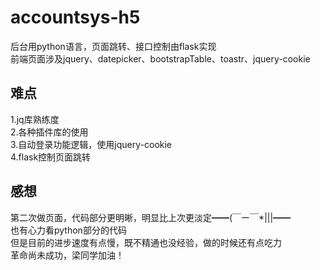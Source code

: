 # accountsys-h5
后台用python语言，页面跳转、接口控制由flask实现    
前端页面涉及jquery、datepicker、bootstrapTable、toastr、jquery-cookie

## 难点
1.jq库熟练度    
2.各种插件库的使用         
3.自动登录功能逻辑，使用jquery-cookie     
4.flask控制页面跳转        
 
## 感想
第二次做页面，代码部分更明晰，明显比上次更淡定━━(￣ー￣*|||━━   
也有心力看python部分的代码   
但是目前的进步速度有点慢，既不精通也没经验，做的时候还有点吃力      
革命尚未成功，梁同学加油！
